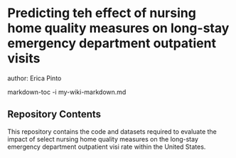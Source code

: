 # Predicting teh effect of nursing home quality measures on long-stay emergency department outpatient visits 
author: Erica Pinto 

<!--- toc --->
markdown-toc -i my-wiki-markdown.md 

## Repository Contents
This repository contains the code and datasets required to evaluate the impact of select nursing home quality measures on the long-stay emergency department outpatient visi rate within the United States. 
